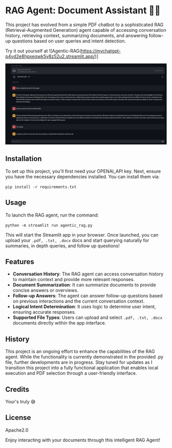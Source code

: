 # RAG Agent: Document Assistant 🚀🤖

This project has evolved from a simple PDF chatbot to a sophisticated RAG (Retrieval-Augmented Generation) agent capable of accessing conversation history, retrieving context, summarizing documents, and answering follow-up questions based on user queries and intent detection. 

Try it out yourself at ![Agentic-RAG(https://mychatgpt-p4vd2e8hpxeqwk5y8z52u2.streamlit.app/)]

![Example Conversation](examples/agent_rag.png)

## Installation

To set up this project, you'll first need your OPENAI_API key. Next, ensure you have the necessary dependencies installed. You can install them via:

`pip install -r requirements.txt`

## Usage

To launch the RAG agent, run the command:

`python -m streamlit run agentic_rag.py`


This will start the Streamlit app in your browser. Once launched, you can upload your `.pdf, .txt, .docx` docs and start querying naturally for summaries, in depth queries, and follow up questions!

## Features

- **Conversation History**: The RAG agent can access conversation history to maintain context and provide more relevant responses.
- **Document Summarization**: It can summarize documents to provide concise answers or overviews.
- **Follow-up Answers**: The agent can answer follow-up questions based on previous interactions and the current conversation context.
- **Logical Intent Determination**: It uses logic to determine user intent, ensuring accurate responses.
- **Supported File Types**: Users can upload and select `.pdf, .txt, .docx` documents directly within the app interface.

## History

This project is an ongoing effort to enhance the capabilities of the RAG agent. While the functionality is currently demonstrated in the provided .py file, further developments are in progress. Stay tuned for updates as I transition this project into a fully functional application that enables local execution and PDF selection through a user-friendly interface.

## Credits

Your's truly 😅

## License

Apache2.0

Enjoy interacting with your documents through this intelligent RAG Agent!

